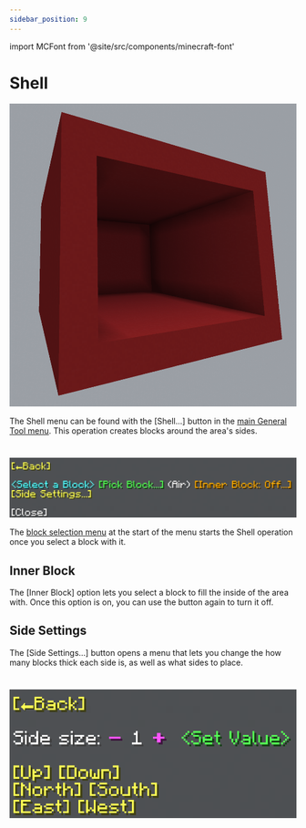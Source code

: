 ```yaml
---
sidebar_position: 9
---
```


import MCFont from '@site/src/components/minecraft-font'

# Shell
![Example of what this operation can look like](img/operation_previews/shell.png)

The Shell menu can be found with the <MCFont color="yellow">[Shell...]</MCFont> button in the [main General Tool menu](usage#main-menu). This operation creates blocks around the area's sides.
#
![The Shell menu](img/shell_menu.png)

The [block selection menu](../chat-menu-system#block-selection) at the start of the menu starts the Shell operation once you select a block with it.

## Inner Block
The <MCFont color="gold">[Inner Block]</MCFont> option lets you select a block to fill the inside of the area with. Once this option is on, you can use the button again to turn it off.

## Side Settings
The <MCFont color="yellow">[Side Settings...]</MCFont> button opens a menu that lets you change the how many blocks thick each side is, as well as what sides to place.
#
![The Side Settings menu](img/shell_side_settings_menu.png)
